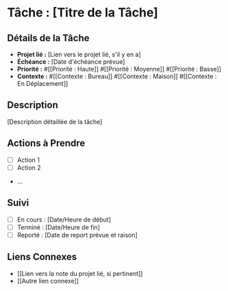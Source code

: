 # Tâche : [Titre de la Tâche]

## Détails de la Tâche

- **Projet lié :** [Lien vers le projet lié, s'il y en a]
- **Échéance :** [Date d'échéance prévue]
- **Priorité :** #[[Priorité : Haute]] #[[Priorité : Moyenne]] #[[Priorité : Basse]]
- **Contexte :** #[[Contexte : Bureau]] #[[Contexte : Maison]] #[[Contexte : En Déplacement]]

## Description

[Description détaillée de la tâche]

## Actions à Prendre

- [ ] Action 1
- [ ] Action 2
- ...

## Suivi

- [ ] En cours : [Date/Heure de début]
- [ ] Terminé : [Date/Heure de fin]
- [ ] Reporté : [Date de report prévue et raison]

## Liens Connexes

- [[Lien vers la note du projet lié, si pertinent]]
- [[Autre lien connexe]]
